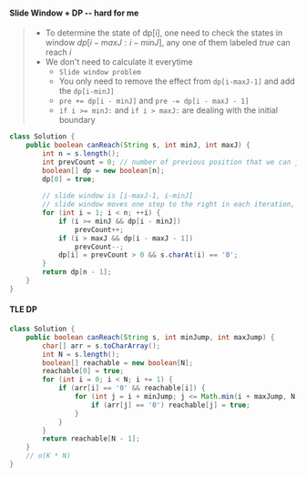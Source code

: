 #### Slide Window + DP -- hard for me

> * To determine the state of dp[i], one need to check the states in window $dp[i-maxJ : i-minJ]$, any one of them labeled $true$ can reach $i$
> * We don't need to calculate it everytime
>   * `Slide window problem`
>   * You only need to remove the effect from `dp[i-maxJ-1]` and add the `dp[i-minJ]`
>   * `pre += dp[i - minJ]` and `pre -= dp[i - maxJ - 1]`
>   * `if i >= minJ:` and `if i > maxJ:` are dealing with the initial boundary
>
> 

```java
class Solution {
    public boolean canReach(String s, int minJ, int maxJ) {
        int n = s.length();
        int prevCount = 0; // number of previous position that we can jump from
        boolean[] dp = new boolean[n];
        dp[0] = true;
      	
      	// slide window is [i-maxJ-1, i-minJ]
      	// slide window moves one step to the right in each iteration, and each time it Drop (i-maxJ-1)th element and add (i - minJ) element 
        for (int i = 1; i < n; ++i) {
            if (i >= minJ && dp[i - minJ])
                prevCount++;
            if (i > maxJ && dp[i - maxJ - 1])
                prevCount--;
            dp[i] = prevCount > 0 && s.charAt(i) == '0';
        }
        return dp[n - 1];
    }
}
```



#### TLE DP

```java
class Solution {
    public boolean canReach(String s, int minJump, int maxJump) {
        char[] arr = s.toCharArray();
        int N = s.length();
        boolean[] reachable = new boolean[N];
        reachable[0] = true;
        for (int i = 0; i < N; i += 1) {
            if (arr[i] == '0' && reachable[i]) {
                for (int j = i + minJump; j <= Math.min(i + maxJump, N - 1); j += 1) {
                    if (arr[j] == '0') reachable[j] = true;
                }
            }
        }
        return reachable[N - 1];
    }
  	// o(K * N)
}
```

